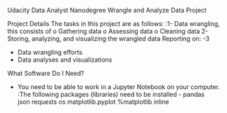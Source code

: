 
 Udacity Data Analyst Nanodegree 
Wrangle and Analyze Data Project 

Project Details 
The tasks in this project are as follows: 
 :1- Data wrangling, this consists of 
o Gathering data 
o Assessing data 
o Cleaning data 
 2- Storing, analyzing, and visualizing the wrangled data 
 Reporting on: -3 
- Data wrangling efforts 
- Data analyses and visualizations


What Software Do I Need?
 - You need to be able to work in a Jupyter Notebook on your computer. 
 :The following packages (libraries) need to be installed - 
 pandas   
json
requests 
os
matplotlib.pyplot 
%matplotlib inline
